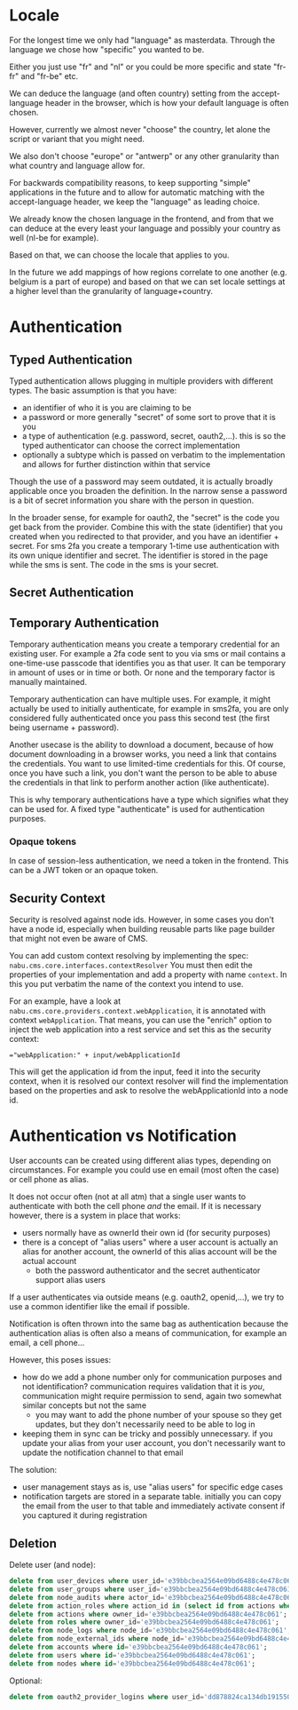 # Locale

For the longest time we only had "language" as masterdata.
Through the language we chose how "specific" you wanted to be.

Either you just use "fr" and "nl" or you could be more specific and state "fr-fr" and "fr-be" etc.

We can deduce the language (and often country) setting from the accept-language header in the browser, which is how your default language is often chosen.

However, currently we almost never "choose" the country, let alone the script or variant that you might need.

We also don't choose "europe" or "antwerp" or any other granularity than what country and language allow for.

For backwards compatibility reasons, to keep supporting "simple" applications in the future and to allow for automatic matching with the accept-language header, we keep the "language" as leading choice.

We already know the chosen language in the frontend, and from that we can deduce at the every least your language and possibly your country as well (nl-be for example).

Based on that, we can choose the locale that applies to you.

In the future we add mappings of how regions correlate to one another (e.g. belgium is a part of europe)
and based on that we can set locale settings at a higher level than the granularity of language+country.

# Authentication

## Typed Authentication

Typed authentication allows plugging in multiple providers with different types. The basic assumption is that you have:

- an identifier of who it is you are claiming to be
- a password or more generally "secret" of some sort to prove that it is you
- a type of authentication (e.g. password, secret, oauth2,...). this is so the typed authenticator can choose the correct implementation
- optionally a subtype which is passed on verbatim to the implementation and allows for further distinction within that service

Though the use of a password may seem outdated, it is actually broadly applicable once you broaden the definition.
In the narrow sense a password is a bit of secret information you share with the person in question.

In the broader sense, for example for oauth2, the "secret" is the code you get back from the provider. Combine this with the state (identifier) that you created when you redirected to that provider, and you have an identifier + secret.
For sms 2fa you create a temporary 1-time use authentication with its own unique identifier and secret. The identifier is stored in the page while the sms is sent. The code in the sms is your secret.

## Secret Authentication

## Temporary Authentication

Temporary authentication means you create a temporary credential for an existing user. For example a 2fa code sent to you via sms or mail contains a one-time-use passcode that identifies you as that user.
It can be temporary in amount of uses or in time or both. Or none and the temporary factor is manually maintained.

Temporary authentication can have multiple uses.
For example, it might actually be used to initially authenticate, for example in sms2fa, you are only considered fully authenticated once you pass this second test (the first being username + password).

Another usecase is the ability to download a document, because of how document downloading in a browser works, you need a link that contains the credentials. You want to use limited-time credentials for this.
Of course, once you have such a link, you don't want the person to be able to abuse the credentials in that link to perform another action (like authenticate).

This is why temporary authentications have a type which signifies what they can be used for. A fixed type "authenticate" is used for authentication purposes.

### Opaque tokens

In case of session-less authentication, we need a token in the frontend. This can be a JWT token or an opaque token.

## Security Context

Security is resolved against node ids. However, in some cases you don't have a node id, especially when building reusable parts like page builder that might not even be aware of CMS.

You can add custom context resolving by implementing the spec: ``nabu.cms.core.interfaces.contextResolver``
You must then edit the properties of your implementation and add a property with name ``context``. In this you put verbatim the name of the context you intend to use. 

For an example, have a look at ``nabu.cms.core.providers.context.webApplication``, it is annotated with context ``webApplication``.
That means, you can use the "enrich" option to inject the web application into a rest service and set this as the security context:

```
="webApplication:" + input/webApplicationId
```

This will get the application id from the input, feed it into the security context, when it is resolved our context resolver will find the implementation based on the properties and ask to resolve the webApplicationId into a node id.

# Authentication vs Notification

User accounts can be created using different alias types, depending on circumstances.
For example you could use en email (most often the case) or cell phone as alias.

It does not occur often (not at all atm) that a single user wants to authenticate with both the cell phone _and_ the email. If it is necessary however, there is a system in place that works:

- users normally have as ownerId their own id (for security purposes)
- there is a concept of "alias users" where a user account is actually an alias for another account, the ownerId of this alias account will be the actual account
	- both the password authenticator and the secret authenticator support alias users

If a user authenticates via outside means (e.g. oauth2, openid,...),  we try to use a common identifier like the email if possible.

Notification is often thrown into the same bag as authentication because the authentication alias is often also a means of communication, for example an email, a cell phone...

However, this poses issues:

- how do we add a phone number only for communication purposes and not identification? communication requires validation that it is _you_, communication might require permission to send, again two somewhat similar concepts but not the same
	- you may want to add the phone number of your spouse so they get updates, but they don't necessarily need to be able to log in
- keeping them in sync can be tricky and possibly unnecessary. if you update your alias from your user account, you don't necessarily want to update the notification channel to that email

The solution:

- user management stays as is, use "alias users" for specific edge cases
- notification targets are stored in a separate table. initially you can copy the email from the user to that table and immediately activate consent if you captured it during registration


## Deletion

Delete user (and node):

```sql
delete from user_devices where user_id='e39bbcbea2564e09bd6488c4e478c061';
delete from user_groups where user_id='e39bbcbea2564e09bd6488c4e478c061';
delete from node_audits where actor_id='e39bbcbea2564e09bd6488c4e478c061';
delete from action_roles where action_id in (select id from actions where owner_id='e39bbcbea2564e09bd6488c4e478c061');
delete from actions where owner_id='e39bbcbea2564e09bd6488c4e478c061';
delete from roles where owner_id='e39bbcbea2564e09bd6488c4e478c061';
delete from node_logs where node_id='e39bbcbea2564e09bd6488c4e478c061';
delete from node_external_ids where node_id='e39bbcbea2564e09bd6488c4e478c061';
delete from accounts where id='e39bbcbea2564e09bd6488c4e478c061';
delete from users where id='e39bbcbea2564e09bd6488c4e478c061';
delete from nodes where id='e39bbcbea2564e09bd6488c4e478c061';
```

Optional:

```sql
delete from oauth2_provider_logins where user_id='dd878824ca134db191550f2b343c3b4e';
```
